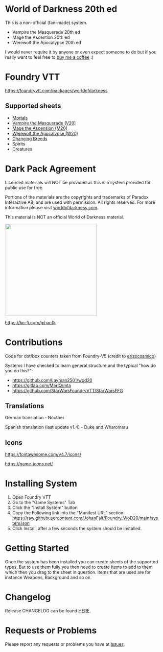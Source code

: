 # World of Darkness 20th ed
This is a non-official (fan-made) system.

- Vampire the Masquerade 20th ed
- Mage the Ascention 20th ed
- Werewolf the Apocalypse 20th ed

I would never require it by anyone or even expect someone to do but if you really want to feel free to [buy me a coffee](https://ko-fi.com/johanfk) :)


# Foundry VTT
https://foundryvtt.com/packages/worldofdarkness

## Supported sheets
- [Mortals](https://github.com/JohanFalt/Foundry_WoD20/wiki/World-of-Darkness-20th-ed-System#mortal)
- [Vampire the Masquerade (V20)](https://github.com/JohanFalt/Foundry_WoD20/wiki/World-of-Darkness-20th-ed-System#vampire)
- [Mage the Ascension (M20)](https://github.com/JohanFalt/Foundry_WoD20/wiki/World-of-Darkness-20th-ed-System#mage)
- [Werewolf the Apocalypse (W20)](https://github.com/JohanFalt/Foundry_WoD20/wiki/World-of-Darkness-20th-ed-System#werewolf)
- [Changing Breeds](https://github.com/JohanFalt/Foundry_WoD20/wiki/World-of-Darkness-20th-ed-System#changing-breed)
- Spirits
- Creatures


# Dark Pack Agreement
Licensed materials will NOT be provided as this is a system provided for public use for free.

Portions of the materials are the copyrights and trademarks of Paradox Interactive AB, and are used with permission. All rights reserved. For more information please visit [worldofdarkness.com](https://www.worldofdarkness.com/).

This material is NOT an official World of Darkness material.

[<img src="https://github.com/JohanFalt/Foundry_WoD20/blob/main/doc/darkpack_logo2.png" width="300px" height="300px">](https://www.worldofdarkness.com/dark-pack)


https://ko-fi.com/johanfk


# Contributions
Code for dot/box counters taken from Foundry-V5 (credit to [erizocosmico](https://github.com/erizocosmico/foundry-V5)) 

Systems I have checked to learn general structure and the typical "how do you do this?":
- https://github.com/Layman2501/wod20
- https://gitlab.com/MarlQ/mta
- https://github.com/StarWarsFoundryVTT/StarWarsFFG

## Translations
German translation - Nocther

Spanish translation (last update v1.4) - Duke and Wharomaru

## Icons
https://fontawesome.com/v4.7/icons/

https://game-icons.net/


# Installing System
1. Open Foundry VTT
2. Go to the "Game Systems" Tab
3. Click the "Install System" button
4. Copy the Following link into the "Manifest URL" section: https://raw.githubusercontent.com/JohanFalt/Foundry_WoD20/main/system.json
5. Click Install, after a few seconds the system should be installed.


# Getting Started
Once the system has been installed you can create sheets of the supported types. But to use them fully you then need to create Items to add to them which then you drag to the sheet in question. Items that are used are for instance Weapons, Background and so on.


# Changelog
Release CHANGELOG can be found [HERE](https://github.com/JohanFalt/Foundry_WoD20/wiki/Changelog).


# Requests or Problems
Please report any requests or problems you have at [Issues](https://github.com/JohanFalt/Foundry_WoD20/issues).